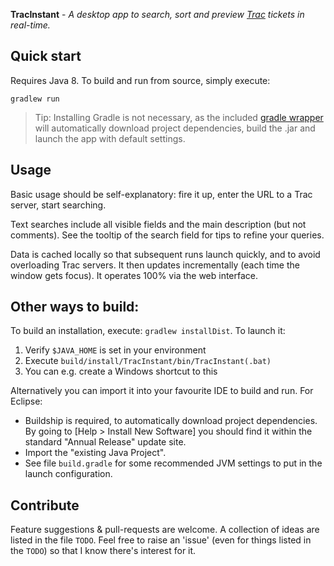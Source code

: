 **TracInstant** - _A desktop app to search, sort and preview [Trac](http://trac.edgewall.org) tickets in real-time._

## Quick start

Requires Java 8. To build and run from source, simply execute:

    gradlew run

> Tip: Installing Gradle is not necessary, as the included [gradle wrapper](https://docs.gradle.org/current/userguide/gradle_wrapper.html) will automatically download project dependencies, build the .jar and launch the app with default settings.

## Usage

Basic usage should be self-explanatory: fire it up, enter the URL to a Trac server, start searching.

Text searches include all visible fields and the main description (but not comments). See the tooltip of the search field for tips to refine your queries.

Data is cached locally so that subsequent runs launch quickly, and to avoid overloading Trac servers. It then updates incrementally (each time the window gets focus). It operates 100% via the web interface.

## Other ways to build:

To build an installation, execute: `gradlew installDist`. To launch it:

   1. Verify `$JAVA_HOME` is set in your environment
   2. Execute `build/install/TracInstant/bin/TracInstant(.bat)`
   3. You can e.g. create a Windows shortcut to this

Alternatively you can import it into your favourite IDE to build and run. For Eclipse:
 * Buildship is required, to automatically download project dependencies. By going to [Help > Install New Software] you should find it within the standard "Annual Release" update site.
 * Import the "existing Java Project".
 * See file `build.gradle` for some recommended JVM settings to put in the launch configuration.

## Contribute

Feature suggestions & pull-requests are welcome. A collection of ideas are listed in the file `TODO`. Feel free to raise an 'issue' (even for things listed in the `TODO`) so that I know there's interest for it.

